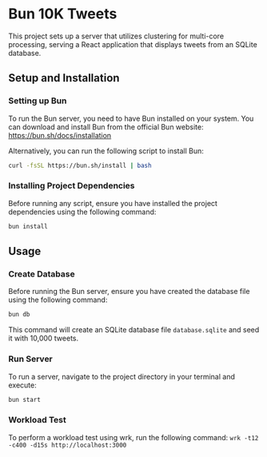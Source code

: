 # Bun 10K Tweets

This project sets up a server that utilizes clustering for multi-core processing, serving a React application that displays tweets from an SQLite database.

## Setup and Installation

### Setting up Bun

To run the Bun server, you need to have Bun installed on your system. You can download and install Bun from the official Bun website: https://bun.sh/docs/installation

Alternatively, you can run the following script to install Bun:

```bash
curl -fsSL https://bun.sh/install | bash
```

### Installing Project Dependencies

Before running any script, ensure you have installed the project dependencies using the following command:

```bash
bun install
```

## Usage

### Create Database

Before running the Bun server, ensure you have created the database file using the following command:

```bash
bun db
```

This command will create an SQLite database file `database.sqlite` and seed it with 10,000 tweets.

### Run Server

To run a server, navigate to the project directory in your terminal and execute:

```bash
bun start
```

### Workload Test

To perform a workload test using wrk, run the following command: `wrk -t12 -c400 -d15s http://localhost:3000`